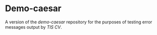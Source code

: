 # Demo-caesar

A version of the *demo-caesar* repository for the purposes of testing error messages output by *TIS CV*.



